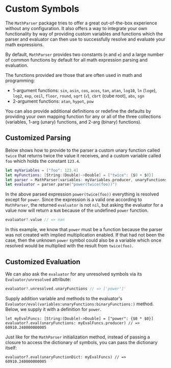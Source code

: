 # Custom Symbols

The ``MathParser`` package tries to offer a great out-of-the-box experience without any configuration. It also offers
a way to integrate your own functionality by way of providing custom variables and functions which the parser and 
evaluator can then use to successfully resolve and evaluate your math expressions.

By default, ``MathParser`` provides two constants (`π` and `e`) and a large number of common functions by default for
all math expression parsing and evaluation.

The functions provided are those that are often used in math and programming:

- 1-argument functions: `sin`, `asin`, `cos`, `acos`, `tan`, `atan`, `log10`, `ln` (`loge`), `log2`, `exp`, `ceil`, 
`floor`, `round`, `sqrt` (`√`), `cbrt` (cube root), `abs`, `sgn`
- 2-argument functions: `atan`, `hypot`, `pow`

You can also provide additional definitions or redefine the defaults by providing your own mapping function for any or
all of the three collections (variables, 1-arg (unary) functions, and 2-arg (binary) functions).

## Customized Parsing

Below shows how to provide to the parser a custom unary function called `twice` that returns twice the value it 
receives, and a custom variable called `foo` which holds the constant `123.4`.

```swift
let myVariables = ["foo": 123.4]
let myFunctions: [String:(Double)->Double] = ["twice": {$0 + $0}]
let parser = MathParser(variables: myVariables.producer, unaryFunctions: myFunctions.producer)
let evaluator = parser.parse("power(twice(foo))")
```

In the above parsed expression `power(twice(foo))` everything is resolved except for `power`. Since the expression is a
valid one according to ``MathParser``, the returned `evaluator` is not `nil`, but asking the evaluator for a value now
will return a `NaN` because of the undefined `power` function.

```swift
evaluator?.value // => nan
```

In this example, we know that `power` must be a function because the parser was not created with implied multiplication 
enabled. If that had not been the case, then the unknown `power` symbol could also be a variable which once resolved 
would be multiplied with the result from `twice(foo)`.

## Customized Evaluation

We can also ask the `evaluator` for any unresolved symbols via its ``Evaluator/unresolved`` attribute:

```swift
evaluator?.unresolved.unaryFunctions // => ['power']'
```

Supply addition variable and methods to the evaluator's 
``Evaluator/eval(variables:unaryFunctions:binaryFunctions:)`` method. Below, we supply it with a definition for `power`.

```
let myEvalFuncs: [String:(Double)->Double] = ["power": {$0 * $0}]
evaluator?.eval(unaryFunctions: myEvalFuncs.producer) // => 60910.240000000005
```

Just like for the ``MathParser`` initialization method, instead of passing a closure to access the dictionary of 
symbols, you can pass the dictionary itself:

```
evaluator?.eval(unaryFunctionDict: myEvalFuncs) // => 60910.240000000005
```
